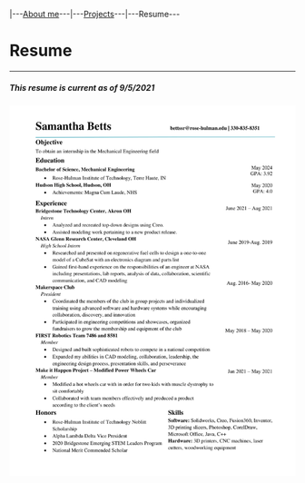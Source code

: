  |---[About me](./index.html)---|---[Projects](./projects.html)---|---Resume---

# Resume

---

##### This resume is current as of 9/5/2021


![resume](/assets/img/Resume.png)
